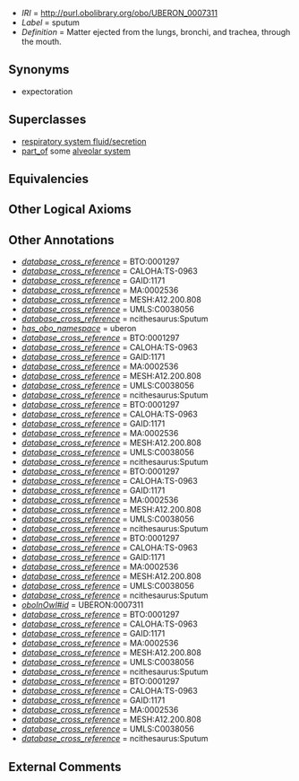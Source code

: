  * *IRI* = http://purl.obolibrary.org/obo/UBERON_0007311
 * *Label* = sputum
 * *Definition* = Matter ejected from the lungs, bronchi, and trachea, through the mouth.

## Synonyms

 * expectoration

## Superclasses

 * [respiratory system fluid/secretion](../../UBERON/38/UBERON_0006538.md)
 * [part_of](../../BFO/50/BFO_0000050.md) some [alveolar system](../../UBERON/24/UBERON_0006524.md)

## Equivalencies


## Other Logical Axioms


## Other Annotations

 * *[database_cross_reference](../../ef/oboInOwl#hasDbXref.md)* = BTO:0001297
 * *[database_cross_reference](../../ef/oboInOwl#hasDbXref.md)* = CALOHA:TS-0963
 * *[database_cross_reference](../../ef/oboInOwl#hasDbXref.md)* = GAID:1171
 * *[database_cross_reference](../../ef/oboInOwl#hasDbXref.md)* = MA:0002536
 * *[database_cross_reference](../../ef/oboInOwl#hasDbXref.md)* = MESH:A12.200.808
 * *[database_cross_reference](../../ef/oboInOwl#hasDbXref.md)* = UMLS:C0038056
 * *[database_cross_reference](../../ef/oboInOwl#hasDbXref.md)* = ncithesaurus:Sputum
 * *[has_obo_namespace](../../ce/oboInOwl#hasOBONamespace.md)* = uberon
 * *[database_cross_reference](../../ef/oboInOwl#hasDbXref.md)* = BTO:0001297
 * *[database_cross_reference](../../ef/oboInOwl#hasDbXref.md)* = CALOHA:TS-0963
 * *[database_cross_reference](../../ef/oboInOwl#hasDbXref.md)* = GAID:1171
 * *[database_cross_reference](../../ef/oboInOwl#hasDbXref.md)* = MA:0002536
 * *[database_cross_reference](../../ef/oboInOwl#hasDbXref.md)* = MESH:A12.200.808
 * *[database_cross_reference](../../ef/oboInOwl#hasDbXref.md)* = UMLS:C0038056
 * *[database_cross_reference](../../ef/oboInOwl#hasDbXref.md)* = ncithesaurus:Sputum
 * *[database_cross_reference](../../ef/oboInOwl#hasDbXref.md)* = BTO:0001297
 * *[database_cross_reference](../../ef/oboInOwl#hasDbXref.md)* = CALOHA:TS-0963
 * *[database_cross_reference](../../ef/oboInOwl#hasDbXref.md)* = GAID:1171
 * *[database_cross_reference](../../ef/oboInOwl#hasDbXref.md)* = MA:0002536
 * *[database_cross_reference](../../ef/oboInOwl#hasDbXref.md)* = MESH:A12.200.808
 * *[database_cross_reference](../../ef/oboInOwl#hasDbXref.md)* = UMLS:C0038056
 * *[database_cross_reference](../../ef/oboInOwl#hasDbXref.md)* = ncithesaurus:Sputum
 * *[database_cross_reference](../../ef/oboInOwl#hasDbXref.md)* = BTO:0001297
 * *[database_cross_reference](../../ef/oboInOwl#hasDbXref.md)* = CALOHA:TS-0963
 * *[database_cross_reference](../../ef/oboInOwl#hasDbXref.md)* = GAID:1171
 * *[database_cross_reference](../../ef/oboInOwl#hasDbXref.md)* = MA:0002536
 * *[database_cross_reference](../../ef/oboInOwl#hasDbXref.md)* = MESH:A12.200.808
 * *[database_cross_reference](../../ef/oboInOwl#hasDbXref.md)* = UMLS:C0038056
 * *[database_cross_reference](../../ef/oboInOwl#hasDbXref.md)* = ncithesaurus:Sputum
 * *[database_cross_reference](../../ef/oboInOwl#hasDbXref.md)* = BTO:0001297
 * *[database_cross_reference](../../ef/oboInOwl#hasDbXref.md)* = CALOHA:TS-0963
 * *[database_cross_reference](../../ef/oboInOwl#hasDbXref.md)* = GAID:1171
 * *[database_cross_reference](../../ef/oboInOwl#hasDbXref.md)* = MA:0002536
 * *[database_cross_reference](../../ef/oboInOwl#hasDbXref.md)* = MESH:A12.200.808
 * *[database_cross_reference](../../ef/oboInOwl#hasDbXref.md)* = UMLS:C0038056
 * *[database_cross_reference](../../ef/oboInOwl#hasDbXref.md)* = ncithesaurus:Sputum
 * *[oboInOwl#id](../../id/oboInOwl#id.md)* = UBERON:0007311
 * *[database_cross_reference](../../ef/oboInOwl#hasDbXref.md)* = BTO:0001297
 * *[database_cross_reference](../../ef/oboInOwl#hasDbXref.md)* = CALOHA:TS-0963
 * *[database_cross_reference](../../ef/oboInOwl#hasDbXref.md)* = GAID:1171
 * *[database_cross_reference](../../ef/oboInOwl#hasDbXref.md)* = MA:0002536
 * *[database_cross_reference](../../ef/oboInOwl#hasDbXref.md)* = MESH:A12.200.808
 * *[database_cross_reference](../../ef/oboInOwl#hasDbXref.md)* = UMLS:C0038056
 * *[database_cross_reference](../../ef/oboInOwl#hasDbXref.md)* = ncithesaurus:Sputum
 * *[database_cross_reference](../../ef/oboInOwl#hasDbXref.md)* = BTO:0001297
 * *[database_cross_reference](../../ef/oboInOwl#hasDbXref.md)* = CALOHA:TS-0963
 * *[database_cross_reference](../../ef/oboInOwl#hasDbXref.md)* = GAID:1171
 * *[database_cross_reference](../../ef/oboInOwl#hasDbXref.md)* = MA:0002536
 * *[database_cross_reference](../../ef/oboInOwl#hasDbXref.md)* = MESH:A12.200.808
 * *[database_cross_reference](../../ef/oboInOwl#hasDbXref.md)* = UMLS:C0038056
 * *[database_cross_reference](../../ef/oboInOwl#hasDbXref.md)* = ncithesaurus:Sputum

## External Comments

